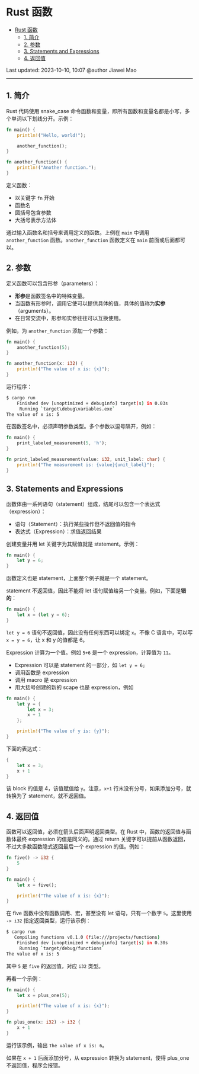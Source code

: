 # Rust 函数

- [Rust 函数](#rust-函数)
  - [1. 简介](#1-简介)
  - [2. 参数](#2-参数)
  - [3. Statements and Expressions](#3-statements-and-expressions)
  - [4. 返回值](#4-返回值)

Last updated: 2023-10-10, 10:07
@author Jiawei Mao
****

## 1. 简介

Rust 代码使用 snake_case 命令函数和变量，即所有函数和变量名都是小写，多个单词以下划线分开。示例：

```rust
fn main() {
    println!("Hello, world!");

    another_function();
}

fn another_function() {
    println!("Another function.");
}
```

定义函数：

- 以关键字 `fn` 开始
- 函数名
- 圆括号包含参数
- 大括号表示方法体

通过输入函数名和括号来调用定义的函数。上例在 `main` 中调用 `another_function` 函数。`another_function` 函数定义在 `main` 前面或后面都可以。

## 2. 参数

定义函数可以包含形参（parameters）：

- **形参**是函数签名中的特殊变量。
- 当函数有形参时，调用它使可以提供具体的值，具体的值称为**实参**（arguments）。
- 在日常交流中，形参和实参往往可以互换使用。

例如，为 `another_function` 添加一个参数：

```rust
fn main() {
    another_function(5);
}

fn another_function(x: i32) {
    println!("The value of x is: {x}");
}
```

运行程序：

```sh
$ cargo run
    Finished dev [unoptimized + debuginfo] target(s) in 0.03s
     Running `target\debug\variables.exe`
The value of x is: 5
```

在函数签名中，必须声明参数类型。多个参数以逗号隔开，例如：

```rust
fn main() {
    print_labeled_measurement(5, 'h');
}

fn print_labeled_measurement(value: i32, unit_label: char) {
    println!("The measurement is: {value}{unit_label}");
}
```

## 3. Statements and Expressions

函数体由一系列语句（statement）组成，结尾可以包含一个表达式（expression）：

- 语句（Statement）：执行某些操作但不返回值的指令
- 表达式（Expression）：求值返回结果

创建变量并用 let 关键字为其赋值就是 statement。示例：

```rust
fn main() {
    let y = 6;
}
```

函数定义也是 statement，上面整个例子就是一个 statement。

statement 不返回值，因此不能将 let 语句赋值给另一个变量。例如，下面是**错的**：

```rust
fn main() {
    let x = (let y = 6);
}
```

`let y = 6` 语句不返回值，因此没有任何东西可以绑定 `x`。不像 C 语言中，可以写 `x = y = 6`，让 x 和 y 的值都是 6。

Expression 计算为一个值。例如 `5+6` 是一个 expression，计算值为 `11`。

- Expression 可以是 statement 的一部分，如 `let y = 6;`
- 调用函数是 expression
- 调用 macro 是 expression
- 用大括号创建的新的 scape 也是 expression，例如

```rust
fn main() {
    let y = {
        let x = 3;
        x + 1
    };

    println!("The value of y is: {y}");
}
```

下面的表达式：

```rust
{
    let x = 3;
    x + 1
}
```

该 block 的值是 4，该值赋值给 `y`。注意，`x+1` 行末没有分号，如果添加分号，就转换为了 statement，就不返回值。

## 4. 返回值

函数可以返回值，必须在箭头后面声明返回类型。在 Rust 中，函数的返回值与函数体最终 expression 的值是同义的。通过 return 关键字可以提前从函数返回，不过大多数函数隐式返回最后一个 expression 的值。例如：

```rust
fn five() -> i32 {
    5
}

fn main() {
    let x = five();

    println!("The value of x is: {x}");
}
```

在 five 函数中没有函数调用、宏，甚至没有 let 语句，只有一个数字 `5`。这里使用 `-> i32` 指定返回类型，运行该示例：

```sh
$ cargo run
   Compiling functions v0.1.0 (file:///projects/functions)
    Finished dev [unoptimized + debuginfo] target(s) in 0.30s
     Running `target/debug/functions`
The value of x is: 5
```

其中 `5` 是 `five` 的返回值，对应 `i32` 类型。

再看一个示例：

```rust
fn main() {
    let x = plus_one(5);

    println!("The value of x is: {x}");
}

fn plus_one(x: i32) -> i32 {
    x + 1
}
```

运行该示例，输出 `The value of x is: 6`。

如果在 `x + 1` 后面添加分号，从 expression 转换为 statement，使得 plus_one 不返回值，程序会报错。

